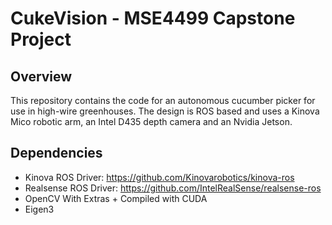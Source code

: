 # CukeVision - MSE4499 Capstone Project

## Overview
This repository contains the code for an autonomous cucumber picker for use in high-wire greenhouses. The design is ROS based and uses a Kinova Mico robotic arm, an Intel D435 depth camera and an Nvidia Jetson. 


## Dependencies

- Kinova ROS Driver: https://github.com/Kinovarobotics/kinova-ros
- Realsense ROS  Driver: https://github.com/IntelRealSense/realsense-ros
- OpenCV With Extras + Compiled with CUDA
- Eigen3





